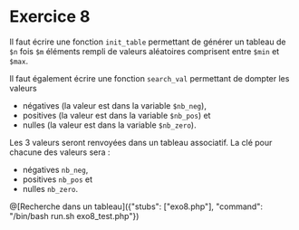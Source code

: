 # Exercice 8

Il faut écrire une fonction `init_table` permettant de générer un tableau de `$n` fois `$m` éléments rempli de valeurs aléatoires comprisent entre `$min` et `$max`.

Il faut également écrire une fonction `search_val` permettant de dompter les valeurs 
- négatives (la valeur est dans la variable `$nb_neg`),
- positives (la valeur est dans la variable `$nb_pos`) et 
- nulles (la valeur est dans la variable `$nb_zero`).

Les 3 valeurs seront renvoyées dans un tableau associatif. La clé pour chacune des valeurs sera : 
- négatives `nb_neg`,
- positives `nb_pos` et 
- nulles `nb_zero`.

@[Recherche dans un tableau]({"stubs": ["exo8.php"], "command": "/bin/bash run.sh exo8_test.php"})